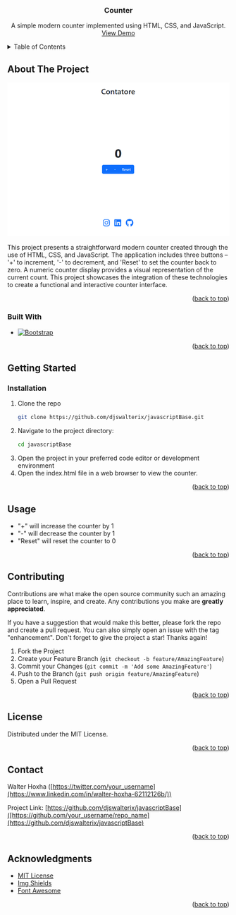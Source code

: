 



<!-- PROJECT SHIELDS -->
<!--
[![MIT License][license-shield]]
[![LinkedIn][linkedin-shield]][[linkedin-url](https://www.linkedin.com/in/walter-hoxha-62112126b/)]



<!-- PROJECT LOGO -->
<br />
<div align="center">

  <h3 align="center">Counter</h3>

  <p align="center">
    A simple modern counter implemented using HTML, CSS, and JavaScript.
    <br />
    <a href="https://flourishing-strudel-0df55f.netlify.app/">View Demo</a>
  </p>
</div>



<!-- TABLE OF CONTENTS -->
<details>
  <summary>Table of Contents</summary>
  <ol>
    <li>
      <a href="#about-the-project">About The Project</a>
      <ul>
        <li><a href="#built-with">Built With</a></li>
      </ul>
    </li>
    <li>
      <a href="#getting-started">Getting Started</a>
      <ul>
        <li><a href="#prerequisites">Prerequisites</a></li>
        <li><a href="#installation">Installation</a></li>
      </ul>
    </li>
    <li><a href="#usage">Usage</a></li>
    <li><a href="#roadmap">Roadmap</a></li>
    <li><a href="#contributing">Contributing</a></li>
    <li><a href="#license">License</a></li>
    <li><a href="#contact">Contact</a></li>
    <li><a href="#acknowledgments">Acknowledgments</a></li>
  </ol>
</details>



<!-- ABOUT THE PROJECT -->
## About The Project

[![Counter Screenshot][product-screenshot]](/assets/img/screenshot.png)

This project presents a straightforward modern counter created through the use of HTML, CSS, and JavaScript. The application includes three buttons – '+' to increment, '-' to decrement, and 'Reset' to set the counter back to zero. A numeric counter display provides a visual representation of the current count. This project showcases the integration of these technologies to create a functional and interactive counter interface.

<p align="right">(<a href="#readme-top">back to top</a>)</p>



### Built With

* [![Bootstrap][Bootstrap.com]][Bootstrap-url]

<p align="right">(<a href="#readme-top">back to top</a>)</p>



<!-- GETTING STARTED -->
## Getting Started



### Installation

1. Clone the repo
   ```sh
   git clone https://github.com/djswalterix/javascriptBase.git
   ```
2. Navigate to the project directory:
   ```sh
   cd javascriptBase
   ```
3. Open the project in your preferred code editor or development environment
4. Open the index.html file in a web browser to view the counter.
<p align="right">(<a href="#readme-top">back to top</a>)</p>



<!-- USAGE EXAMPLES -->
## Usage

* "+" will increase the counter by 1
* "-" will decrease the counter by 1
* "Reset" will reset the counter to 0

<p align="right">(<a href="#readme-top">back to top</a>)</p>






<!-- CONTRIBUTING -->
## Contributing

Contributions are what make the open source community such an amazing place to learn, inspire, and create. Any contributions you make are **greatly appreciated**.

If you have a suggestion that would make this better, please fork the repo and create a pull request. You can also simply open an issue with the tag "enhancement".
Don't forget to give the project a star! Thanks again!

1. Fork the Project
2. Create your Feature Branch (`git checkout -b feature/AmazingFeature`)
3. Commit your Changes (`git commit -m 'Add some AmazingFeature'`)
4. Push to the Branch (`git push origin feature/AmazingFeature`)
5. Open a Pull Request

<p align="right">(<a href="#readme-top">back to top</a>)</p>



<!-- LICENSE -->
## License

Distributed under the MIT License. 

<p align="right">(<a href="#readme-top">back to top</a>)</p>



<!-- CONTACT -->
## Contact

Walter Hoxha ([https://twitter.com/your_username](https://www.linkedin.com/in/walter-hoxha-62112126b/))

Project Link: [https://github.com/djswalterix/javascriptBase]([https://github.com/your_username/repo_name](https://github.com/djswalterix/javascriptBase)

<p align="right">(<a href="#readme-top">back to top</a>)</p>



<!-- ACKNOWLEDGMENTS -->
## Acknowledgments


* [MIT License](https://choosealicense.com/licenses/mit/)
* [Img Shields](https://shields.io)
* [Font Awesome](https://fontawesome.com)

<p align="right">(<a href="#readme-top">back to top</a>)</p>



<!-- MARKDOWN LINKS & IMAGES -->
<!-- https://www.markdownguide.org/basic-syntax/#reference-style-links -->
[license-url]: https://choosealicense.com/licenses/mit/#
[linkedin-shield]: https://img.shields.io/badge/-LinkedIn-black.svg?style=for-the-badge&logo=linkedin&colorB=555
[linkedin-url]: [https://linkedin.com/in/othneildrew](https://www.linkedin.com/in/walter-hoxha-62112126b/)
[product-screenshot]: /assets/img/screenshot.png
[Bootstrap.com]: https://img.shields.io/badge/Bootstrap-563D7C?style=for-the-badge&logo=bootstrap&logoColor=white
[Bootstrap-url]: https://getbootstrap.com
